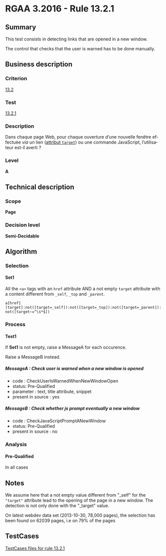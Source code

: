 # RGAA 3.2016 - Rule 13.2.1

## Summary
This test consists in detecting links that are opened in a new window.

The control that checks that the user is warned has to be done manually.

## Business description

### Criterion
[13.2](http://references.modernisation.gouv.fr/rgaa-accessibilite/2016/criteres.html#crit-13-2)

### Test
[13.2.1](http://references.modernisation.gouv.fr/rgaa-accessibilite/2016/criteres.html#test-13-2-1)

### Description
<div lang="fr">Dans chaque page Web, pour chaque ouverture d&#x2019;une nouvelle fen&#xEA;tre effectu&#xE9;e <i>via</i> un lien (<a href="http://references.modernisation.gouv.fr/rgaa-accessibilite/glossaire.html#attribut-target">attribut <code lang="en">target</code></a>) ou une commande JavaScript, l&#x2019;utilisateur est-il averti&nbsp;?</div>

### Level
**A**

## Technical description

### Scope
**Page**

### Decision level
**Semi-Decidable**

## Algorithm

### Selection

#### Set1

All the `<a>` tags with an `href` attribute 
AND a not empty `target` attribute with a content
different from `_self`, `_top` and `_parent`.

`a[href][target]:not([target=_self]):not([target=_top]):not([target=_parent]):not([target~=^\s*$])`


### Process

#### Test1

If **Set1** is not empty, raise a MessageA for each occurence.

Raise a MessageB instead.

##### MessageA : Check user is warned when a new window is opened

-   code : CheckUserIsWarnedWhenNewWindowOpen
-   status: Pre-Qualified
-   parameter : text, title attribute, snippet
-   present in source : yes

##### MessageB : Check whether js prompt eventually a new window

-   code : CheckJavaScriptPromptANewWindow
-   status: Pre-Qualified
-   present in source : no

### Analysis

#### Pre-Qualified

In all cases

## Notes

We assume here that a not empty value different from "_self" for the
`"target"` attribute lead to the opening of the page in a new window. The
detection is not only done with the "_target" value.

On latest webdev data set (2013-10-30, 78,000 pages), the selection has
been found on 62039 pages, i.e on 79% of the pages



##  TestCases

[TestCases files for rule 13.2.1](https://github.com/Asqatasun/Asqatasun/tree/develop/rules/rules-rgaa3.2016/src/test/resources/testcases/rgaa32016/Rgaa32016Rule130201/)



